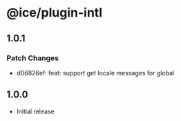 # @ice/plugin-intl

## 1.0.1

### Patch Changes

- d06826ef: feat: support get locale messages for global

## 1.0.0

- Initial release
